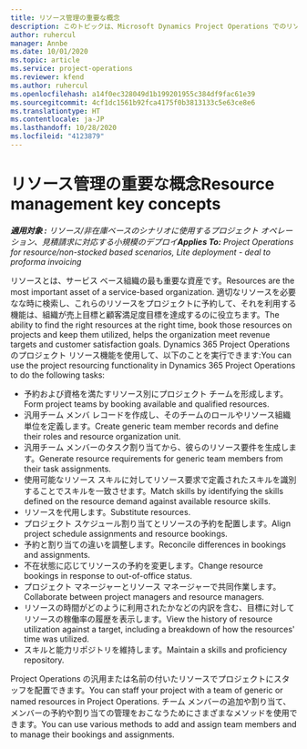 ```yaml
---
title: リソース管理の重要な概念
description: このトピックは、Microsoft Dynamics Project Operations でのリソース管理機能に関する情報を提供します。
author: ruhercul
manager: Annbe
ms.date: 10/01/2020
ms.topic: article
ms.service: project-operations
ms.reviewer: kfend
ms.author: ruhercul
ms.openlocfilehash: a14f0ec328049d1b199201955c384df9fac61e39
ms.sourcegitcommit: 4cf1dc1561b92fca4175f0b3813133c5e63ce8e6
ms.translationtype: HT
ms.contentlocale: ja-JP
ms.lasthandoff: 10/28/2020
ms.locfileid: "4123879"
---
```

# <a name="resource-management-key-concepts"></a><span data-ttu-id="eed14-103">リソース管理の重要な概念</span><span class="sxs-lookup"><span data-stu-id="eed14-103">Resource management key concepts</span></span>

<span data-ttu-id="eed14-104">_**適用対象 :** リソース/非在庫ベースのシナリオに使用するプロジェクト オペレーション、見積請求に対応する小規模のデプロイ_</span><span class="sxs-lookup"><span data-stu-id="eed14-104">_**Applies To:** Project Operations for resource/non-stocked based scenarios, Lite deployment - deal to proforma invoicing_</span></span>

<span data-ttu-id="eed14-105">リソースとは、サービス ベース組織の最も重要な資産です。</span><span class="sxs-lookup"><span data-stu-id="eed14-105">Resources are the most important asset of a service-based organization.</span></span> <span data-ttu-id="eed14-106">適切なリソースを必要なな時に検索し、これらのリソースをプロジェクトに予約して、それを利用する機能は、組織が売上目標と顧客満足度目標を達成するのに役立ちます。</span><span class="sxs-lookup"><span data-stu-id="eed14-106">The ability to find the right resources at the right time, book those resources on projects and keep them utilized, helps the organization meet revenue targets and customer satisfaction goals.</span></span> <span data-ttu-id="eed14-107">Dynamics 365 Project Operations のプロジェクト リソース機能を使用して、以下のことを実行できます:</span><span class="sxs-lookup"><span data-stu-id="eed14-107">You can use the project resourcing functionality in Dynamics 365 Project Operations to do the following tasks:</span></span>

- <span data-ttu-id="eed14-108">予約および資格を満たすリソース別にプロジェクト チームを形成します。</span><span class="sxs-lookup"><span data-stu-id="eed14-108">Form project teams by booking available and qualified resources.</span></span>
- <span data-ttu-id="eed14-109">汎用チーム メンバ レコードを作成し、そのチームのロールやリソース組織単位を定義します。</span><span class="sxs-lookup"><span data-stu-id="eed14-109">Create generic team member records and define their roles and resource organization unit.</span></span>
- <span data-ttu-id="eed14-110">汎用チーム メンバーのタスク割り当てから、彼らのリソース要件を生成します。</span><span class="sxs-lookup"><span data-stu-id="eed14-110">Generate resource requirements for generic team members from their task assignments.</span></span>
- <span data-ttu-id="eed14-111">使用可能なリソース スキルに対してリソース要求で定義されたスキルを識別することでスキルを一致させます。</span><span class="sxs-lookup"><span data-stu-id="eed14-111">Match skills by identifying the skills defined on the resource demand against available resource skills.</span></span>
- <span data-ttu-id="eed14-112">リソースを代用します。</span><span class="sxs-lookup"><span data-stu-id="eed14-112">Substitute resources.</span></span>
- <span data-ttu-id="eed14-113">プロジェクト スケジュール割り当てとリソースの予約を配置します。</span><span class="sxs-lookup"><span data-stu-id="eed14-113">Align project schedule assignments and resource bookings.</span></span>
- <span data-ttu-id="eed14-114">予約と割り当ての違いを調整します。</span><span class="sxs-lookup"><span data-stu-id="eed14-114">Reconcile differences in bookings and assignments.</span></span>
- <span data-ttu-id="eed14-115">不在状態に応じてリソースの予約を変更します。</span><span class="sxs-lookup"><span data-stu-id="eed14-115">Change resource bookings in response to out-of-office status.</span></span>
- <span data-ttu-id="eed14-116">プロジェクト マネージャーとリソース マネージャーで共同作業します。</span><span class="sxs-lookup"><span data-stu-id="eed14-116">Collaborate between project managers and resource managers.</span></span>
- <span data-ttu-id="eed14-117">リソースの時間がどのように利用されたかなどの内訳を含む、目標に対してリソースの稼働率の履歴を表示します。</span><span class="sxs-lookup"><span data-stu-id="eed14-117">View the history of resource utilization against a target, including a breakdown of how the resources' time was utilized.</span></span>
- <span data-ttu-id="eed14-118">スキルと能力リポジトリを維持します。</span><span class="sxs-lookup"><span data-stu-id="eed14-118">Maintain a skills and proficiency repository.</span></span>


<span data-ttu-id="eed14-119">Project Operations の汎用または名前の付いたリソースでプロジェクトにスタッフを配置できます。</span><span class="sxs-lookup"><span data-stu-id="eed14-119">You can staff your project with a team of generic or named resources in Project Operations.</span></span> <span data-ttu-id="eed14-120">チーム メンバーの追加や割り当て、メンバーの予約や割り当ての管理をおこなうためにさまざまなメソッドを使用できます。</span><span class="sxs-lookup"><span data-stu-id="eed14-120">You can use various methods to add and assign team members and to manage their bookings and assignments.</span></span> 
